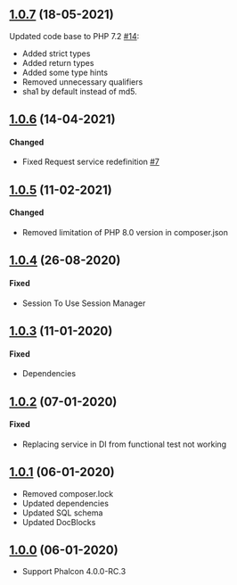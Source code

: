 ## [1.0.7](https://github.com/Codeception/module-phalcon4/releases/tag/1.0.7) (18-05-2021)

Updated code base to PHP 7.2 [#14](https://github.com/Codeception/module-phalcon4/pull/14):

- Added strict types
-  Added return types
-  Added some type hints
-  Removed unnecessary qualifiers
-  sha1 by default instead of md5.

## [1.0.6](https://github.com/Codeception/module-phalcon4/releases/tag/1.0.6) (14-04-2021)

#### Changed

- Fixed Request service redefinition [#7](https://github.com/Codeception/module-phalcon4/pull/7)

## [1.0.5](https://github.com/Codeception/module-phalcon4/releases/tag/1.0.5) (11-02-2021)

#### Changed

- Removed limitation of PHP 8.0 version in composer.json

## [1.0.4](https://github.com/Codeception/module-phalcon4/releases/tag/1.0.4) (26-08-2020)

#### Fixed

- Session To Use Session Manager

## [1.0.3](https://github.com/Codeception/module-phalcon4/releases/tag/1.0.3) (11-01-2020)

#### Fixed

- Dependencies

## [1.0.2](https://github.com/Codeception/module-phalcon4/releases/tag/1.0.2) (07-01-2020)

#### Fixed

- Replacing service in DI from functional test not working

## [1.0.1](https://github.com/Codeception/module-phalcon4/releases/tag/1.0.1) (06-01-2020)

- Removed composer.lock
- Updated dependencies
- Updated SQL schema
- Updated DocBlocks

## [1.0.0](https://github.com/Codeception/module-phalcon4/releases/tag/1.0.0) (06-01-2020)

- Support Phalcon 4.0.0-RC.3